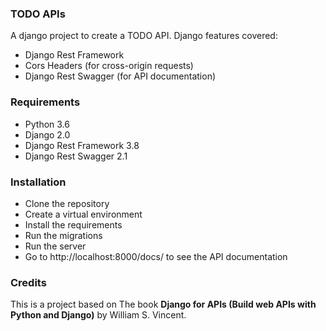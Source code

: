 ### TODO APIs 

A django project to create a TODO API. Django features covered:

- Django Rest Framework
- Cors Headers (for cross-origin requests)
- Django Rest Swagger (for API documentation)

### Requirements

- Python 3.6
- Django 2.0
- Django Rest Framework 3.8
- Django Rest Swagger 2.1


### Installation

- Clone the repository
- Create a virtual environment
- Install the requirements
- Run the migrations
- Run the server
- Go to http://localhost:8000/docs/ to see the API documentation


### Credits

This is a project based on The book **Django for APIs (Build web APIs with Python and Django)** by William S. Vincent.